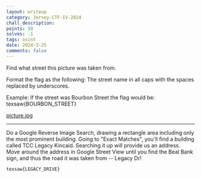 ```yaml
---
layout: writeup
category: Jersey-CTF-IV-2024
chall_description:
points: 50
solves: -1
tags: osint
date: 2024-3-25
comments: false
---
```


Find what street this picture was taken from.  

Format the flag as the following: The street name in all caps with the spaces replaced by underscores.  

Example: If the street was Bourbon Street the flag would be: texsaw{BOURBON_STREET}  

[picture.jpg](https://github.com/Nightxade/ctf-writeups/blob/master/assets/CTFs/Texsaw-CTF-2024/picture.jpg)  

---

Do a Google Reverse Image Search, drawing a rectangle area including only the most prominent building. Going to "Exact Matches", you'll find a building called TCC Legacy Kincaid. Searching it up will provide us an address. Move around the address in Google Street View until you find the Beal Bank sign, and thus the road it was taken from -- Legacy Dr!  

    texsaw{LEGACY_DRIVE}